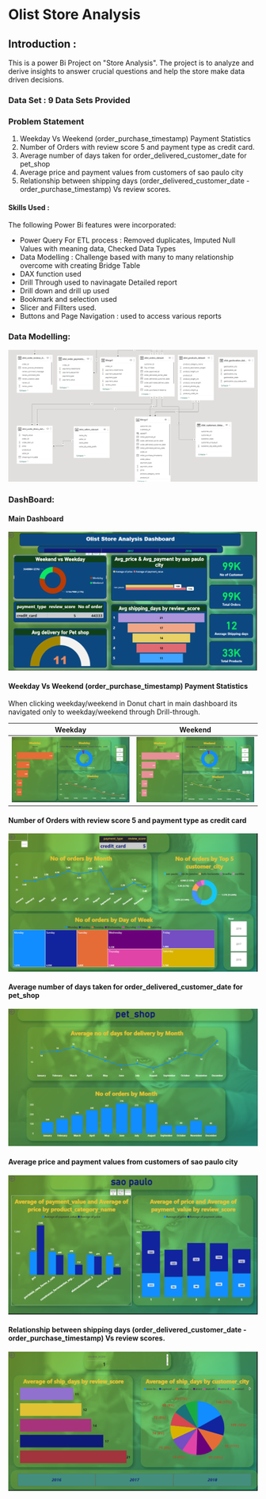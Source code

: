 # Olist Store Analysis

## Introduction :
This is a power Bi Project on "Store Analysis". The project is to analyze and derive insights to answer crucial 
questions and help the store make data driven decisions.

### Data Set : 9 Data Sets Provided

### Problem Statement
1. Weekday Vs Weekend (order_purchase_timestamp) Payment Statistics
2.  Number of Orders with review score 5 and payment type as credit card.
3. Average number of days taken for order_delivered_customer_date for pet_shop
4. Average price and payment values from customers of sao paulo city
5. Relationship between shipping days (order_delivered_customer_date - order_purchase_timestamp) Vs review scores.

#### Skills Used :
The following Power Bi features were incorporated:

- Power Query For ETL process : Removed duplicates, Imputed Null Values with meaning data, Checked Data Types
- Data Modelling : Challenge based with many to many relationship overcome with creating Bridge Table
- DAX function used
- Drill Through used to navinagate Detailed report
- Drill down and drill up used
- Bookmark and selection used
- Slicer and Fillters used.
- Buttons and Page Navigation : used to access various reports
### Data Modelling:
![Alt text](Images-BI/DataModel.png)

### DashBoard: 
#### Main Dashboard
![Alt text](Images-BI/Main%20DashBoard.png)
#### Weekday Vs Weekend (order_purchase_timestamp) Payment Statistics
When clicking weekday/weekend in Donut chart in main dashboard its navigated only to weekday/weekend through Drill-through.
      
 Weekday                                         |                     Weekend
:-----------------------------------------------:|:----------------------------------------------:
![Alt text](Images-BI/Weekday.png)               |  ![Alt text](Images-BI/Weekend.png)

#### Number of Orders with review score 5 and payment type as credit card
![Alt text](Images-BI/No%20of%20orders.png)

#### Average number of days taken for order_delivered_customer_date for pet_shop
![Alt text](Images-BI/Petshop.png)
#### Average price and payment values from customers of sao paulo city
![Alt text](Images-BI/Saopaulo.png)
#### Relationship between shipping days (order_delivered_customer_date - order_purchase_timestamp) Vs review scores.
![Alt text](Images-BI/Shipping%20days.png)




